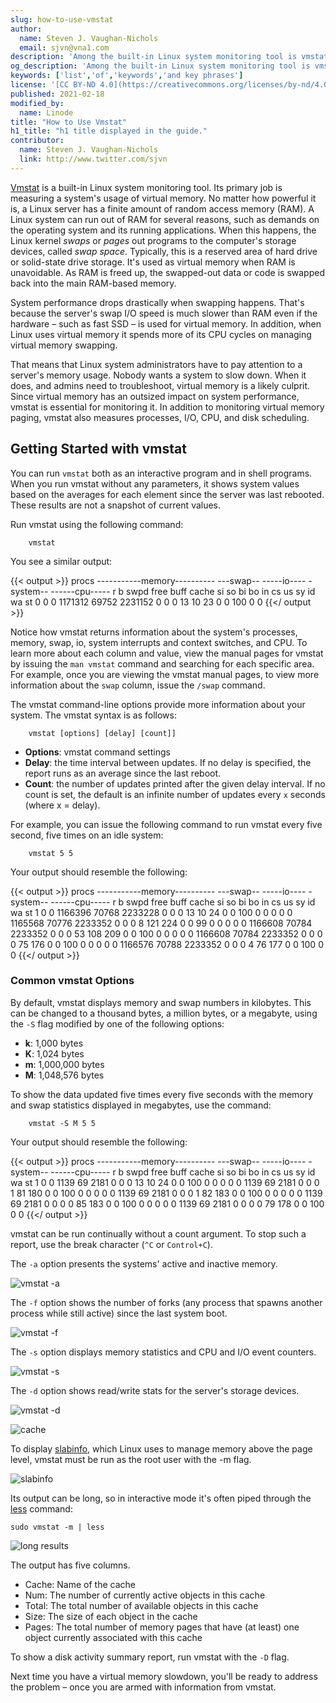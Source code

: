 ```yaml
---
slug: how-to-use-vmstat
author:
  name: Steven J. Vaughan-Nichols
  email: sjvn@vna1.com
description: 'Among the built-in Linux system monitoring tool is vmstat. Its primary job is to measure virtual memory system usage Here&#39;s how to use it.'
og_description: 'Among the built-in Linux system monitoring tool is vmstat. Its primary job is to measure virtual memory system usage Here&#39;s how to use it.'
keywords: ['list','of','keywords','and key phrases']
license: '[CC BY-ND 4.0](https://creativecommons.org/licenses/by-nd/4.0)'
published: 2021-02-18
modified_by:
  name: Linode
title: "How to Use Vmstat"
h1_title: "h1 title displayed in the guide."
contributor:
  name: Steven J. Vaughan-Nichols
  link: http://www.twitter.com/sjvn
---
```


[Vmstat](https://linux.die.net/man/8/vmstat) is a built-in Linux system monitoring tool. Its primary job is measuring a system's usage of virtual memory. No matter how powerful it is, a Linux server has a finite amount of random access memory (RAM). A Linux system can run out of RAM for several reasons, such as demands on the operating system and its running applications. When this happens, the Linux kernel *swaps* or *pages* out programs to the computer's storage devices, called *swap space*. Typically, this is a reserved area of hard drive or solid-state drive storage. It's used as virtual memory when RAM is unavoidable. As RAM is freed up, the swapped-out data or code is swapped back into the main RAM-based memory.

System performance drops drastically when swapping happens. That's because the server's swap I/O speed is much slower than RAM even if the hardware – such as fast SSD – is used for virtual memory. In addition, when Linux uses virtual memory it spends more of its CPU cycles on managing virtual memory swapping.

That means that Linux system administrators have to pay attention to a server's memory usage. Nobody wants a system to slow down. When it does, and admins need to troubleshoot, virtual memory is a likely culprit. Since virtual memory has an outsized impact on system performance, vmstat is essential for monitoring it. In addition to monitoring virtual memory paging, vmstat also measures processes, I/O, CPU, and disk scheduling.

## Getting Started with vmstat

You can run `vmstat` both as an interactive program and in shell programs. When you run vmstat without any parameters, it shows system values based on the averages for each element since the server was last rebooted. These results are not a snapshot of current values.

Run vmstat using the following command:

        vmstat

You see a similar output:

{{< output >}}
procs -----------memory---------- ---swap-- -----io---- -system-- ------cpu-----
 r  b   swpd   free   buff  cache   si   so    bi    bo   in   cs us sy id wa st
 0  0      0 1171312  69752 2231152    0    0     0    13   10   23  0  0 100  0  0
{{</ output >}}

Notice how vmstat returns information about the system's processes, memory, swap, io, system interrupts and context switches, and CPU. To learn more about each column and value, view the manual pages for vmstat by issuing the `man vmstat` command and searching for each specific area. For example, once you are viewing the vmstat manual pages, to view more information about the `swap` column, issue the `/swap` command.

The vmstat command-line options provide more information about your system. The vmstat syntax is as follows:

        vmstat [options] [delay] [count]]

- **Options**: vmstat command settings
- **Delay**: the time interval between updates. If no delay is specified, the report runs as an average since the last reboot.
- **Count**: the number of updates printed after the given delay interval. If no count is set, the default is an infinite number of updates every `x` seconds (where x = delay).

For example, you can issue the following command to run vmstat every five second, five times on an idle system:

        vmstat 5 5

Your output should resemble the following:

{{< output >}}
procs -----------memory---------- ---swap-- -----io---- -system-- ------cpu-----
 r  b   swpd   free   buff  cache   si   so    bi    bo   in   cs us sy id wa st
 1  0      0 1166396  70768 2233228    0    0     0    13   10   24  0  0 100  0  0
 0  0      0 1165568  70776 2233352    0    0     0     8  121  224  0  0 99  0  0
 0  0      0 1166608  70784 2233352    0    0     0    53  108  209  0  0 100  0  0
 0  0      0 1166608  70784 2233352    0    0     0     0   75  176  0  0 100  0  0
 0  0      0 1166576  70788 2233352    0    0     0     4   76  177  0  0 100  0  0
{{</ output >}}

### Common vmstat Options

By default, vmstat displays memory and swap numbers in kilobytes. This can be changed to a thousand bytes, a million bytes, or a megabyte, using the `-S` flag modified by one of the following options:

- **k**: 1,000 bytes
- **K**: 1,024 bytes
- **m**: 1,000,000 bytes
- **M**: 1,048,576 bytes

To show the data updated five times every five seconds with the memory and swap statistics displayed in megabytes, use the command:

        vmstat -S M 5 5

Your output should resemble the following:

{{< output >}}
procs -----------memory---------- ---swap-- -----io---- -system-- ------cpu-----
 r  b   swpd   free   buff  cache   si   so    bi    bo   in   cs us sy id wa st
 1  0      0   1139     69   2181    0    0     0    13   10   24  0  0 100  0  0
 0  0      0   1139     69   2181    0    0     0     1   81  180  0  0 100  0  0
 0  0      0   1139     69   2181    0    0     0     1   82  183  0  0 100  0  0
 0  0      0   1139     69   2181    0    0     0     0   85  183  0  0 100  0  0
 0  0      0   1139     69   2181    0    0     0     0   79  178  0  0 100  0  0
 {{</ output >}}

vmstat can be run continually without a count argument. To stop such a report, use the break character (`^C` or `Control+C`).

The `-a` option presents the systems&#39; active and inactive memory.

![vmstat -a](vmstat_03.png)

The `-f` option shows the number of forks (any process that spawns another process while still active) since the last system boot.

![vmstat -f](vmstat_04.png)

The `-s` option displays memory statistics and CPU and I/O event counters.

![vmstat -s](vmstat_05.png)

The `-d` option shows read/write stats for the server&#39;s storage devices.

![vmstat -d](vmstat_06.png)

![cache](vmstat_07.png)

To display [slabinfo](https://man7.org/linux/man-pages/man5/slabinfo.5.html), which Linux uses to manage memory above the page level, vmstat must be run as the root user with the -m flag.

![slabinfo](vmstat_08.png)

Its output can be long, so in interactive mode it&#39;s often piped through the [less](https://man7.org/linux/man-pages/man1/less.1.html) command:

`sudo vmstat -m | less`

![long results](vmstat_09.png)

The output has five columns.

- Cache: Name of the cache
- Num: The number of currently active objects in this cache
- Total: The total number of available objects in this cache
- Size: The size of each object in the cache
- Pages: The total number of memory pages that have (at least) one object currently associated with this cache

To show a disk activity summary report, run vmstat with the `-D` flag.

Next time you have a virtual memory slowdown, you&#39;ll be ready to address the problem – once you are armed with information from vmstat.